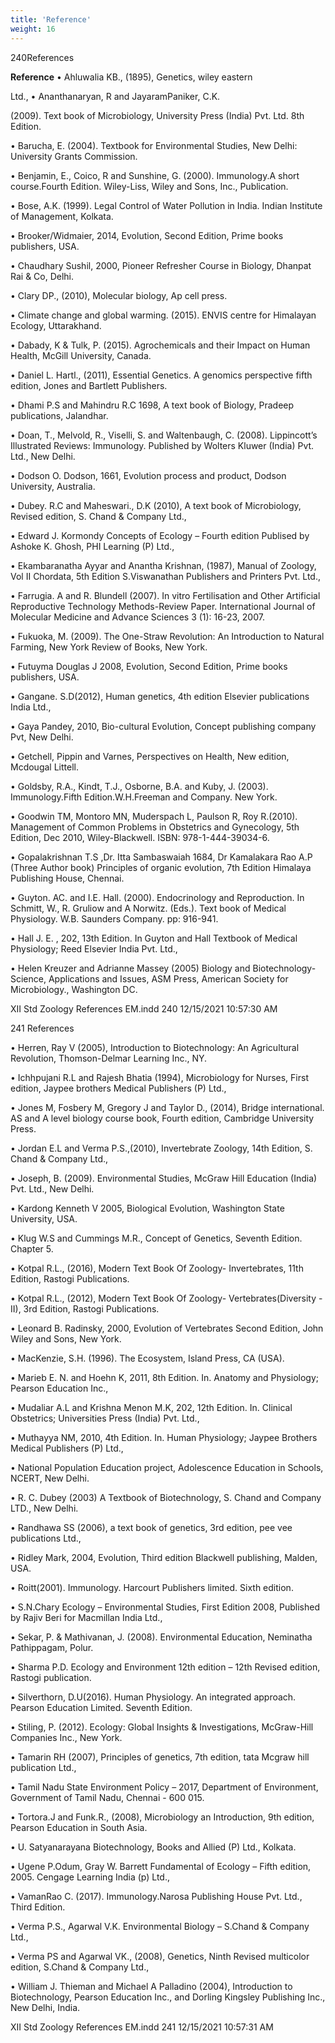 ```yaml
---
title: 'Reference'
weight: 16
---
```

  

240References

**Reference** • Ahluwalia KB., (1895), Genetics, wiley eastern

Ltd., • Ananthanaryan, R and JayaramPaniker, C.K.

(2009). Text book of Microbiology, University Press (India) Pvt. Ltd. 8th Edition.

• Barucha, E. (2004). Textbook for Environmental Studies, New Delhi: University Grants Commission.

• Benjamin, E., Coico, R and Sunshine, G. (2000). Immunology.A short course.Fourth Edition. Wiley-Liss, Wiley and Sons, Inc., Publication.

• Bose, A.K. (1999). Legal Control of Water Pollution in India. Indian Institute of Management, Kolkata.

• Brooker/Widmaier, 2014, Evolution, Second Edition, Prime books publishers, USA.

• Chaudhary Sushil, 2000, Pioneer Refresher Course in Biology, Dhanpat Rai & Co, Delhi.

• Clary DP., (2010), Molecular biology, Ap cell press.

• Climate change and global warming. (2015). ENVIS centre for Himalayan Ecology, Uttarakhand.

• Dabady, K & Tulk, P. (2015). Agrochemicals and their Impact on Human Health, McGill University, Canada.

• Daniel L. Hartl., (2011), Essential Genetics. A genomics perspective fifth edition, Jones and Bartlett Publishers.

• Dhami P.S and Mahindru R.C 1698, A text book of Biology, Pradeep publications, Jalandhar.

• Doan, T., Melvold, R., Viselli, S. and Waltenbaugh, C. (2008). Lippincott’s Illustrated Reviews: Immunology. Published by Wolters Kluwer (India) Pvt. Ltd., New Delhi.

• Dodson O. Dodson, 1661, Evolution process and product, Dodson University, Australia.

• Dubey. R.C and Maheswari., D.K (2010), A text book of Microbiology, Revised edition, S. Chand & Company Ltd.,

• Edward J. Kormondy Concepts of Ecology – Fourth edition Publised by Ashoke K. Ghosh, PHI Learning (P) Ltd.,

• Ekambaranatha Ayyar and Anantha Krishnan, (1987), Manual of Zoology, Vol II Chordata, 5th Edition S.Viswanathan Publishers and Printers Pvt. Ltd.,

• Farrugia. A and R. Blundell (2007). In vitro Fertilisation and Other Artificial Reproductive Technology Methods-Review Paper. International Journal of Molecular Medicine and Advance Sciences 3 (1): 16-23, 2007.

• Fukuoka, M. (2009). The One-Straw Revolution: An Introduction to Natural Farming, New York Review of Books, New York.

• Futuyma Douglas J 2008, Evolution, Second Edition, Prime books publishers, USA.

• Gangane. S.D(2012), Human genetics, 4th edition Elsevier publications India Ltd.,

• Gaya Pandey, 2010, Bio-cultural Evolution, Concept publishing company Pvt, New Delhi.

• Getchell, Pippin and Varnes, Perspectives on Health, New edition, Mcdougal Littell.

• Goldsby, R.A., Kindt, T.J., Osborne, B.A. and Kuby, J. (2003). Immunology.Fifth Edition.W.H.Freeman and Company. New York.

• Goodwin TM, Montoro MN, Muderspach L, Paulson R, Roy R.(2010). Management of Common Problems in Obstetrics and Gynecology, 5th Edition, Dec 2010, Wiley-Blackwell. ISBN: 978-1-444-39034-6.

• Gopalakrishnan T.S ,Dr. Itta Sambaswaiah 1684, Dr Kamalakara Rao A.P (Three Author book) Principles of organic evolution, 7th Edition Himalaya Publishing House, Chennai.

• Guyton. AC. and I.E. Hall. (2000). Endocrinology and Reproduction. In Schmitt, W., R. Gruliow and A Norwitz. (Eds.). Text book of Medical Physiology. W.B. Saunders Company. pp: 916-941.

• Hall J. E. , 202, 13th Edition. In Guyton and Hall Textbook of Medical Physiology; Reed Elsevier India Pvt. Ltd.,

• Helen Kreuzer and Adrianne Massey (2005) Biology and Biotechnology-Science, Applications and Issues, ASM Press, American Society for Microbiology., Washington DC.

XII Std Zoology References EM.indd 240 12/15/2021 10:57:30 AM

  

241 References

• Herren, Ray V (2005), Introduction to Biotechnology: An Agricultural Revolution, Thomson-Delmar Learning Inc., NY.

• Ichhpujani R.L and Rajesh Bhatia (1994), Microbiology for Nurses, First edition, Jaypee brothers Medical Publishers (P) Ltd.,

• Jones M, Fosbery M, Gregory J and Taylor D., (2014), Bridge international. AS and A level biology course book, Fourth edition, Cambridge University Press.

• Jordan E.L and Verma P.S.,(2010), Invertebrate Zoology, 14th Edition, S. Chand & Company Ltd.,

• Joseph, B. (2009). Environmental Studies, McGraw Hill Education (India) Pvt. Ltd., New Delhi.

• Kardong Kenneth V 2005, Biological Evolution, Washington State University, USA.

• Klug W.S and Cummings M.R., Concept of Genetics, Seventh Edition. Chapter 5.

• Kotpal R.L., (2016), Modern Text Book Of Zoology- Invertebrates, 11th Edition, Rastogi Publications.

• Kotpal R.L., (2012), Modern Text Book Of Zoology- Vertebrates(Diversity - II), 3rd Edition, Rastogi Publications.

• Leonard B. Radinsky, 2000, Evolution of Vertebrates Second Edition, John Wiley and Sons, New York.

• MacKenzie, S.H. (1996). The Ecosystem, Island Press, CA (USA).

• Marieb E. N. and Hoehn K, 2011, 8th Edition. In. Anatomy and Physiology; Pearson Education Inc.,

• Mudaliar A.L and Krishna Menon M.K, 202, 12th Edition. In. Clinical Obstetrics; Universities Press (India) Pvt. Ltd.,

• Muthayya NM, 2010, 4th Edition. In. Human Physiology; Jaypee Brothers Medical Publishers (P) Ltd.,

• National Population Education project, Adolescence Education in Schools, NCERT, New Delhi.

• R. C. Dubey (2003) A Textbook of Biotechnology, S. Chand and Company LTD., New Delhi.

• Randhawa SS (2006), a text book of genetics, 3rd edition, pee vee publications Ltd.,

• Ridley Mark, 2004, Evolution, Third edition Blackwell publishing, Malden, USA.

• Roitt(2001). Immunology. Harcourt Publishers limited. Sixth edition.

• S.N.Chary Ecology – Environmental Studies, First Edition 2008, Published by Rajiv Beri for Macmillan India Ltd.,

• Sekar, P. & Mathivanan, J. (2008). Environmental Education, Neminatha Pathippagam, Polur.

• Sharma P.D. Ecology and Environment 12th edition – 12th Revised edition, Rastogi publication.

• Silverthorn, D.U(2016). Human Physiology. An integrated approach. Pearson Education Limited. Seventh Edition.

• Stiling, P. (2012). Ecology: Global Insights & Investigations, McGraw-Hill Companies Inc., New York.

• Tamarin RH (2007), Principles of genetics, 7th edition, tata Mcgraw hill publication Ltd.,

• Tamil Nadu State Environment Policy – 2017, Department of Environment, Government of Tamil Nadu, Chennai - 600 015.

• Tortora.J and Funk.R., (2008), Microbiology an Introduction, 9th edition, Pearson Education in South Asia.

• U. Satyanarayana Biotechnology, Books and Allied (P) Ltd., Kolkata.

• Ugene P.Odum, Gray W. Barrett Fundamental of Ecology – Fifth edition, 2005. Cengage Learning India (p) Ltd.,

• VamanRao C. (2017). Immunology.Narosa Publishing House Pvt. Ltd., Third Edition.

• Verma P.S., Agarwal V.K. Environmental Biology – S.Chand & Company Ltd.,

• Verma PS and Agarwal VK., (2008), Genetics, Ninth Revised multicolor edition, S.Chand & Company Ltd.,

• William J. Thieman and Michael A Palladino (2004), Introduction to Biotechnology, Pearson Education Inc., and Dorling Kingsley Publishing Inc., New Delhi, India.

XII Std Zoology References EM.indd 241 12/15/2021 10:57:31 AM

